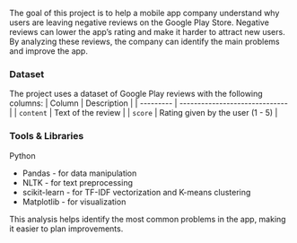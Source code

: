The goal of this project is to help a mobile app company understand why users are leaving negative reviews on the Google Play Store. Negative reviews can lower the app’s rating and make it harder to attract new users. By analyzing these reviews, the company can identify the main problems and improve the app.


### Dataset

The project uses a dataset of Google Play reviews with the following columns:
| Column    | Description                    |
| --------- | ------------------------------ |
| `content` | Text of the review             |
| `score`   | Rating given by the user (1 - 5) |


### Tools & Libraries

Python
* Pandas - for data manipulation
* NLTK - for text preprocessing
* scikit-learn - for TF-IDF vectorization and K-means clustering
* Matplotlib - for visualization


This analysis helps identify the most common problems in the app, making it easier to plan improvements.
